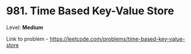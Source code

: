 # 981. Time Based Key-Value Store

Level: **Medium**

Link to problem - https://leetcode.com/problems/time-based-key-value-store
